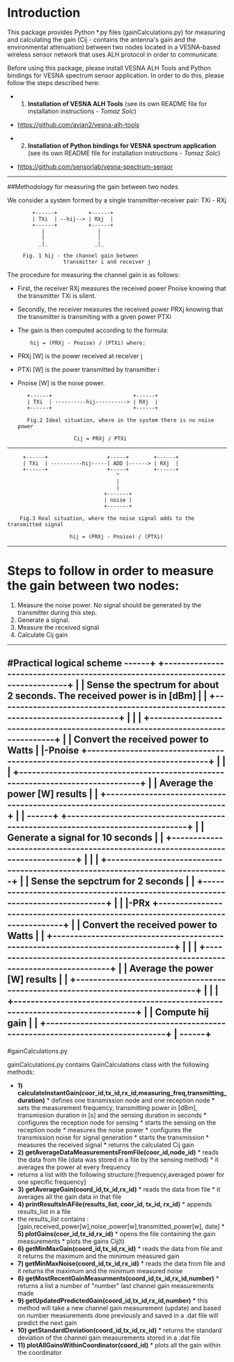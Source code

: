# Introduction

This package provides Python *.py files (gainCalculations.py) for measuring and calculating the gain (Cij - contains the antenna's gain and the environmental attenuation) between two nodes located in a VESNA-based wireless sensor network that uses ALH protocol in order to communicate.

Before using this package, please install VESNA ALH Tools and Python bindings for VESNA spectrum sensor application. In order to do this, please follow the steps described here:

* 1) **Installation of VESNA ALH Tools**
(see its own README file for installation instructions - _Tomaz Solc_)
* https://github.com/avian2/vesna-alh-tools

* 2) **Installation of Python bindings for VESNA spectrum application** 
(see its own README file for installation instructions - _Tomaz Solc_)
* https://github.com/sensorlab/vesna-spectrum-sensor

---------------------------------------------------------------------------------------------------
##Methodology for measuring the gain between two nodes


We consider a system formed by a single transmitter-receiver pair: TXi - RXj

    
			+------+          +------+
			| TXi  | --hij--> | RXj  |
			+------+          +------+ 
			   |		         |
               |                 |
              _|_               _|_
              
         Fig. 1 hij - the channel gain between
                      transmitter i and receiver j

The procedure for measuring the channel gain is as follows:
* First, the receiver RXj measures the received power Pnoise
knowing that the transmitter TXi is silent. 
* Secondly, the receiver measures the received power PRXj knowing that the transmitter is transmiting with a given power PTXi
* The gain is then computed according to the formula: 

          hij = (PRXj - Pnoise) / (PTXi) where:

* PRXj [W] is the power received at receiver j
* PTXi [W] is the power transmitted by transmitter i
* Pnoise [W] is the noise power.

         +------+                          +------+
         | TXi  | ----------hij----------> | RXj  |
         +------+                          +------+ 

         Fig.2 Ideal situation, where in the system there is no noise power

                        Cij = PRXj / PTXi
---------------------------------------------------------------------------------------------------
         +------+                   +-----+        +------+
         | TXi  | ----------hij-----| ADD |------> | RXj  |
         +------+                   +-----+        +------+ 
                                       ^
                                       |
                                       |
                                   +-------+
                                   | noise |
                                   +-------+

        Fig.3 Real situation, where the noise signal adds to the transmitted signal

                        hij = (PRXj - Pnoise) / (PTXi)
---------------------------------------------------------------------------------------------------
# Steps to follow in order to measure the gain between two nodes:


1. Measure the noise power. No signal should be generated by the transmitter during this step.
1. Generate a signal.
1. Measure the received signal
1. Calculate Cij gain
---------------------------------------------------------------------------------------------------
#Practical logical scheme
                                                                                        ------+
            +-------------------------------------------------------------------------------+  |
            |    Sense the spectrum for about 2 seconds. The received power is in [dBm]     |  |
            +-------------------------------------------------------------------------------+  |
                                                |                                              |
            +-------------------------------------------------------------------------------+  |
            |                   Convert the received power to Watts                         |  |-Pnoise
            +-------------------------------------------------------------------------------+  |
                                                |                                              |
            +-------------------------------------------------------------------------------+  |
            |                      Average the power [W] results                            |  |
            +-------------------------------------------------------------------------------+  |
                                                |                                       ------+
            +-------------------------------------------------------------------------------+  |
            |                     Generate a signal for 10 seconds                          |  |
            +-------------------------------------------------------------------------------+  |
                                                |                                              |
            +-------------------------------------------------------------------------------+  |
            |                     Sense the sepctrum for 2 seconds                          |  |
            +-------------------------------------------------------------------------------+  |
                                                |                                              |-PRx
            +-------------------------------------------------------------------------------+  |
            |                     Convert the received power to Watts                       |  |
            +-------------------------------------------------------------------------------+  |
                                                |                                              |
            +-------------------------------------------------------------------------------+  |
            |                       Average the power [W] results                           |  |
            +-------------------------------------------------------------------------------+  |
                                                |                                              |
            +-------------------------------------------------------------------------------+  |
            |                            Compute hij gain                                   |  |
            +-------------------------------------------------------------------------------+  |
                                                                                        ------+
---------------------------------------------------------------------------------------------------
#gainCalculations.py

gainCalculations.py contains GainCalculations class with the following methods:

* **1) calculateInstantGain(coor_id,tx_id,rx_id,measuring_freq,transmitting_duration)**
        * defines one transmission node and one reception node
        * sets the measurement frequency, transmitting power in [dBm], transmission duration in [s]     and the sensing duration in seconds
        * configures the reception node for sensing
        * starts the sensing on the reception node
        * measures the noise power
        * configures the transmission noise for signal generation
        * starts the transmission
        * measures the received signal
        * returns the calculated Cij gain
* **2) getAverageDataMeasurementsFromFile(coor_id,node_id)**
        * reads the data from file (data was stored in a file by the sensing method)
        * it averages the power at every frequency
* returns a list with the following structure:[frequency,averaged power for one specific frequency]
* **3) getAverageGain(coord_id,tx_id,rx_id)**
        * reads the data from file
        * it averages all the gain data in that file
* **4) printResultsInAFile(results_list, coor_id, tx_id, rx_id)**
        * appends results_list in a file
* the results_list contains :[gain,received_power[w],noise_power[w],transmitted_power[w], date] * **5) plotGains(coor_id,tx_id,rx_id)**
        * opens the file containing the gain measurements
        * plots the gains Cij(t)
* **6) getMinMaxGain(coord_id,tx_id,rx_id)**
        * reads the data from file and it returns the maximum and the minimum measured gain
* **7) getMinMaxNoise(coord_id,tx_id,rx_id)**
        * reads the data from file and it returns the maximum and the minimum measured noise
* **8) getMostRecentGainMeasurments(coord_id,tx_id,rx_id,number)**
        * returns a list a number of "number" last channel gain measurements made
* **9) getUpdatedPredictedGain(coord_id,tx_id,rx_id,number)**
        * this method will take a new channel gain measurement (update) and based on number measurements done previously and saved in a .dat file will predict the next gain
* **10) getStandardDeviation(coord_id,tx_id,rx_id)**
        * returns the standard deviation of the channel gain measurements stored in a .dat file
* **11) plotAllGainsWithinCoordinator(coord_id)**
        * plots all the gain within the coordinator
